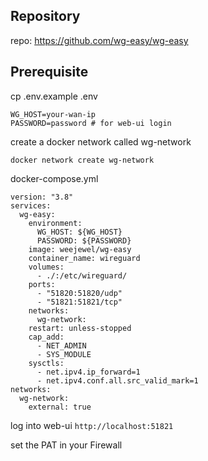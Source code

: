 ## Repository
repo: https://github.com/wg-easy/wg-easy

## Prerequisite
cp .env.example .env
```
WG_HOST=your-wan-ip
PASSWORD=password # for web-ui login
```
create a docker network called wg-network
```
docker network create wg-network
```
docker-compose.yml
```
version: "3.8"
services:
  wg-easy:
    environment:
      WG_HOST: ${WG_HOST}
      PASSWORD: ${PASSWORD}
    image: weejewel/wg-easy
    container_name: wireguard
    volumes:
      - ./:/etc/wireguard/
    ports:
      - "51820:51820/udp"
      - "51821:51821/tcp"
    networks:
      wg-network:
    restart: unless-stopped
    cap_add:
      - NET_ADMIN
      - SYS_MODULE
    sysctls:
      - net.ipv4.ip_forward=1
      - net.ipv4.conf.all.src_valid_mark=1
networks:
  wg-network:
    external: true
```
log into web-ui `http://localhost:51821`

set the PAT in your Firewall


